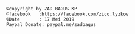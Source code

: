 
                ©copyright by ZAD BAGUS KP
                ©facebook   :https://facebook.com/zico.lyzkov
                ©Date       : 17 Mei 2019
                Paypal Donate: paypal.me/zadbagus
